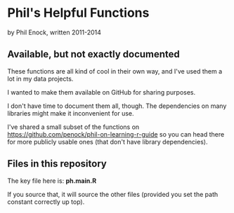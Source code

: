 # Phil's Helpful Functions
by Phil Enock, written 2011-2014

## Available, but not exactly documented
These functions are all kind of cool in their own way, and I've used them a lot in my data projects.

I wanted to make them available on GitHub for sharing purposes.

I don't have time to document them all, though. The dependencies on many libraries might make it inconvenient for use.

I've shared a small subset of the functions on https://github.com/penock/phil-on-learning-r-guide so you can head there for more publicly usable ones (that don't have library dependencies).

## Files in this repository
The key file here is: **ph.main.R**

If you source that, it will source the other files (provided you set the path constant correctly up top).